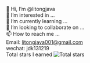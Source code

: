 👋 Hi, I’m @litongjava  
👀 I’m interested in ...  
🌱 I’m currently learning ...  
💞️ I’m looking to collaborate on ...  
📫 How to reach me ...  
Email: litongjava001@gmail.com  
wechat: jdk131219  
Total stars I earned ![Total stars](https://img.shields.io/github/stars/litongjava?affiliations=OWNER%2CCOLLABORATOR)  


<!---
litongjava/litongjava is a ✨ special ✨ repository because its `README.md` (this file) appears on your GitHub profile.
You can click the Preview link to take a look at your changes.
